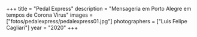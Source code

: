 +++
title = "Pedal Express"
description = "Mensageria em Porto Alegre em tempos de Corona Virus"
images = ["fotos/pedalexpress/pedalexpress01.jpg"]
photographers = ["Luis Felipe Cagliari"]
year = "2020"
+++
